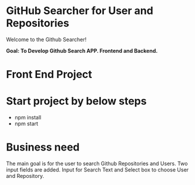 # GitHub Searcher for User and Repositories

Welcome to the Github Searcher!

**Goal: To Develop Github Search APP. Frontend and Backend.**

# Front End Project

# Start project by below steps

- npm install
- npm start

# Business need

The main goal is for the user to search Github Repositories and Users. Two input fields are added. Input for Search Text and Select box to choose User and Repository.

